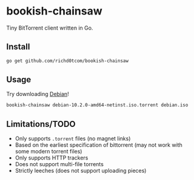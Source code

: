 # bookish-chainsaw

Tiny BitTorrent client written in Go.

## Install

```sh
go get github.com/richd0tcom/bookish-chainsaw
```

## Usage
Try downloading [Debian](https://cdimage.debian.org/debian-cd/current/amd64/bt-cd/#indexlist)!

```sh
bookish-chainsaw debian-10.2.0-amd64-netinst.iso.torrent debian.iso
```



## Limitations/TODO
* Only supports `.torrent` files (no magnet links)
* Based on the earliest specification of bittorrent (may not work with some modern torrent files)
* Only supports HTTP trackers
* Does not support multi-file torrents
* Strictly leeches (does not support uploading pieces)
